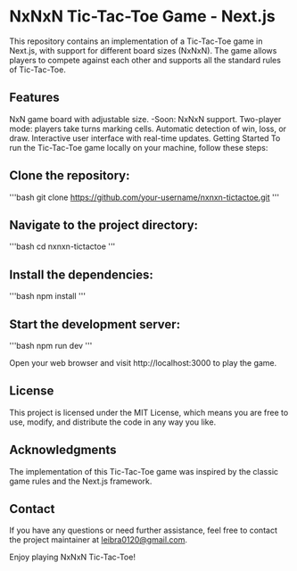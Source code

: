# NxNxN Tic-Tac-Toe Game - Next.js

This repository contains an implementation of a Tic-Tac-Toe game in Next.js, with support for different board sizes (NxNxN). The game allows players to compete against each other and supports all the standard rules of Tic-Tac-Toe.

## Features
NxN game board with adjustable size.
    -Soon: NxNxN support.
Two-player mode: players take turns marking cells.
Automatic detection of win, loss, or draw.
Interactive user interface with real-time updates.
Getting Started
To run the Tic-Tac-Toe game locally on your machine, follow these steps:

## Clone the repository:

'''bash
git clone https://github.com/your-username/nxnxn-tictactoe.git
'''

## Navigate to the project directory:

'''bash
cd nxnxn-tictactoe
'''

## Install the dependencies:

'''bash
npm install
'''

## Start the development server:

'''bash
npm run dev
'''

Open your web browser and visit http://localhost:3000 to play the game.

## License

This project is licensed under the MIT License, which means you are free to use, modify, and distribute the code in any way you like.

## Acknowledgments

The implementation of this Tic-Tac-Toe game was inspired by the classic game rules and the Next.js framework.

## Contact

If you have any questions or need further assistance, feel free to contact the project maintainer at leibra0120@gmail.com.

Enjoy playing NxNxN Tic-Tac-Toe!
